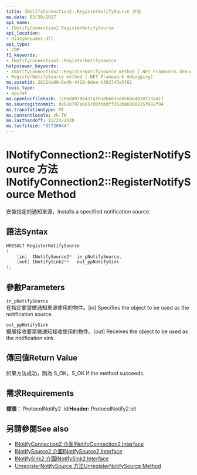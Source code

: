 ```yaml
---
title: INotifyConnection2::RegisterNotifySource 方法
ms.date: 03/30/2017
api_name:
- INotifyConnection2.RegisterNotifySource
api_location:
- diasymreader.dll
api_type:
- COM
f1_keywords:
- INotifyConnection2::RegisterNotifySource
helpviewer_keywords:
- INotifyConnection2::RegisterNotifySource method [.NET Framework debugging]
- RegisterNotifySource method [.NET Framework debugging]
ms.assetid: 2632da80-6e4b-4429-8dee-b382745a5f81
topic_type:
- apiref
ms.openlocfilehash: 1286dd970e437af0a8b607ed050ab4838f73a41f
ms.sourcegitcommit: d8020797a6657d0fbbdff362b80300815f682f94
ms.translationtype: MT
ms.contentlocale: zh-TW
ms.lasthandoff: 11/24/2020
ms.locfileid: "95720044"
---
```

# <a name="inotifyconnection2registernotifysource-method"></a><span data-ttu-id="da7ff-102">INotifyConnection2::RegisterNotifySource 方法</span><span class="sxs-lookup"><span data-stu-id="da7ff-102">INotifyConnection2::RegisterNotifySource Method</span></span>

<span data-ttu-id="da7ff-103">安裝指定的通知來源。</span><span class="sxs-lookup"><span data-stu-id="da7ff-103">Installs a specified notification source.</span></span>  
  
## <a name="syntax"></a><span data-ttu-id="da7ff-104">語法</span><span class="sxs-lookup"><span data-stu-id="da7ff-104">Syntax</span></span>  
  
```cpp  
HRESULT RegisterNotifySource  
(  
    [in]  INotifySource2*  in_pNotifySource,  
    [out] INotifySink2**   out_ppNotifySink  
);  
```  
  
## <a name="parameters"></a><span data-ttu-id="da7ff-105">參數</span><span class="sxs-lookup"><span data-stu-id="da7ff-105">Parameters</span></span>  

 `in_pNotifySource`  
 <span data-ttu-id="da7ff-106">在指定要當做通知來源使用的物件。</span><span class="sxs-lookup"><span data-stu-id="da7ff-106">[in] Specifies the object to be used as the notification source.</span></span>  
  
 `out_ppNotifySink`  
 <span data-ttu-id="da7ff-107">擴展接收要當做通知接收使用的物件。</span><span class="sxs-lookup"><span data-stu-id="da7ff-107">[out] Receives the object to be used as the notification sink.</span></span>  
  
## <a name="return-value"></a><span data-ttu-id="da7ff-108">傳回值</span><span class="sxs-lookup"><span data-stu-id="da7ff-108">Return Value</span></span>  

 <span data-ttu-id="da7ff-109">如果方法成功，則為 S_OK。</span><span class="sxs-lookup"><span data-stu-id="da7ff-109">S_OK if the method succeeds.</span></span>  
  
## <a name="requirements"></a><span data-ttu-id="da7ff-110">需求</span><span class="sxs-lookup"><span data-stu-id="da7ff-110">Requirements</span></span>  

 <span data-ttu-id="da7ff-111">**標頭：** ProtocolNotify2 .idl</span><span class="sxs-lookup"><span data-stu-id="da7ff-111">**Header:** ProtocolNotify2.idl</span></span>  
  
## <a name="see-also"></a><span data-ttu-id="da7ff-112">另請參閱</span><span class="sxs-lookup"><span data-stu-id="da7ff-112">See also</span></span>

- [<span data-ttu-id="da7ff-113">INotifyConnection2 介面</span><span class="sxs-lookup"><span data-stu-id="da7ff-113">INotifyConnection2 Interface</span></span>](inotifyconnection2-interface.md)
- [<span data-ttu-id="da7ff-114">INotifySource2 介面</span><span class="sxs-lookup"><span data-stu-id="da7ff-114">INotifySource2 Interface</span></span>](inotifysource2-interface.md)
- [<span data-ttu-id="da7ff-115">INotifySink2 介面</span><span class="sxs-lookup"><span data-stu-id="da7ff-115">INotifySink2 Interface</span></span>](inotifysink2-interface.md)
- [<span data-ttu-id="da7ff-116">UnregisterNotifySource 方法</span><span class="sxs-lookup"><span data-stu-id="da7ff-116">UnregisterNotifySource Method</span></span>](inotifyconnection2-unregisternotifysource-method.md)
